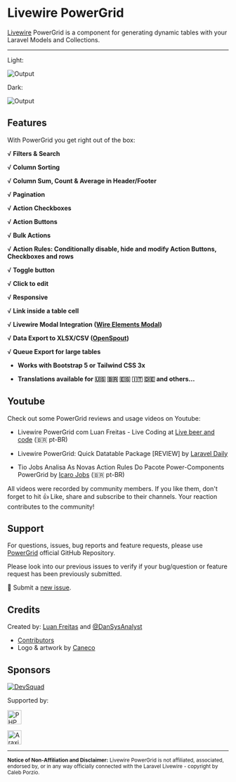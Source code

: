 # Livewire PowerGrid

[Livewire](https://laravel-livewire.com) PowerGrid is a component for  generating dynamic tables with your Laravel Models and Collections.

---

Light: 

![Output](/_media/screenshot_light.png)

Dark:

![Output](/_media/screenshot_dark.png)

## Features

With PowerGrid you get right out of the box:

√ **Filters & Search**

√ **Column Sorting**

√ **Column Sum, Count & Average in Header/Footer**

√ **Pagination**

√ **Action Checkboxes**

√ **Action Buttons**

√ **Bulk Actions**

√ **Action Rules: Conditionally disable, hide and modify Action Buttons, Checkboxes and rows**

√ **Toggle button**

√ **Click to edit**

√ **Responsive**

√ **Link inside a table cell**

√ **Livewire Modal Integration ([Wire Elements Modal](https://github.com/wire-elements/modal))**

√ **Data Export to XLSX/CSV ([OpenSpout](https://github.com/openspout/openspout))**

√ **Queue Export for large tables**

- **Works with Bootstrap 5 or Tailwind CSS 3x**

- **Translations available for 🇺🇸 🇧🇷 🇪🇸 🇮🇹 🇩🇪 and others...**

## Youtube

Check out some PowerGrid reviews and usage videos on Youtube:

- Livewire PowerGrid com Luan Freitas - Live Coding at [Live beer and code](https://www.youtube.com/watch?v=Mml5aagMOm4&t=20s) (🇧🇷 pt-BR)

- Livewire PowerGrid: Quick Datatable Package [REVIEW] by [Laravel Daily](https://www.youtube.com/watch?v=Qj0GLZJzDLY&t=4s)

- Tio Jobs Analisa As Novas Action Rules Do Pacote Power-Components PowerGrid by [Icaro Jobs](https://www.youtube.com/watch?v=8WLLHan1b-U) (🇧🇷 pt-BR)

All videos were recorded by community members. If you like them, don't forget to hit 👍 Like, share and subscribe to their channels. Your reaction contributes to the community!


## Support

For questions, issues, bug reports and feature requests, please use [PowerGrid](https://github.com/Power-Components/livewire-powergrid) official GitHub Repository.

Please look into our previous issues to verify if your bug/question or feature request has been previously submitted.

📣 Submit a [new issue](https://github.com/Power-Components/livewire-powergrid/issues).

## Credits

Created by: [Luan Freitas](https://twitter.com/luanfreitasdev) and [@DanSysAnalyst](https://github.com/dansysanalyst)

- [Contributors](https://github.com/Power-Components/livewire-powergrid/graphs/contributors)
- Logo & artwork by [Caneco](https://github.com/caneco)

## Sponsors

<p>
  <!--DevSquad-->
  <a href="https://devsquad.com" target="_blank">
    <img src="/_media/logos/devsquad.png" alt="DevSquad" height="undefined">
  </a>

</p>
<p></p>
<p></p>
<p>Supported by:</p>
<p>
  <!-- PHPStorm -->
  <a href="https://www.jetbrains.com/phpstorm/" target="_blank">
    <img src="/_media/logos/phpstorm.png" alt="PHPStorm" width="32" height="32">
  </a>
</p>
<p>
  <!-- Araxis Merge -->
  <a href="https://www.araxis.com/merge/" target="_blank">
    <img src="/_media/logos/araxis.png" alt="Araxis Merge" width="32" height="32">
  </a>
</p>

<hr>

<sup><b>Notice of Non-Affiliation and Disclaimer:</b> Livewire PowerGrid is not affiliated, associated, endorsed by, or in any way officially connected with the Laravel Livewire - copyright by Caleb Porzio.</sup>
